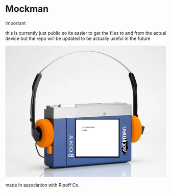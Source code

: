 # Mockman

> [!IMPORTANT]
> this is currently just public so its easier to get the files to and from the actual device but the repo will be updated to be actually useful in the future

![10/10 product](assets/mockman.png)




made in association with Ripoff Co.
